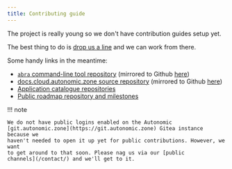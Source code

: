 ```yaml
---
title: Contributing guide
---
```


The project is really young so we don't have contribution guides setup yet.

The best thing to do is [drop us a line](/contact/) and we can work from there.

Some handy links in the meantime:

- [`abra` command-line tool repository](https://git.autonomic.zone/coop-cloud/abra) (mirrored to Github [here](https://github.com/Autonomic-Cooperative/abra))
- [docs.cloud.autonomic.zone source repository](https://git.autonomic.zone/coop-cloud/docs.cloud.autonomic.zone) (mirrored to Github [here](https://github.com/Autonomic-Cooperative/docs.cloud.autonomic.zone))
- [Application catalogue repositories](https://git.autonomic.zone/coop-cloud)
- [Public roadmap repository and milestones](https://git.autonomic.zone/coop-cloud/organising/issues)

!!! note

    We do not have public logins enabled on the Autonomic
    [git.autonomic.zone](https://git.autonomic.zone) Gitea instance because we
    haven't needed to open it up yet for public contributions. However, we want
    to get around to that soon. Please nag us via our [public
    channels](/contact/) and we'll get to it.
